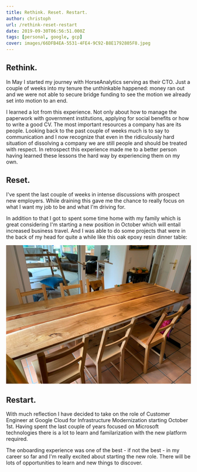 ```yaml
---
title: Rethink. Reset. Restart.
author: christoph
url: /rethink-reset-restart
date: 2019-09-30T06:56:51.000Z
tags: [personal, google, gcp]
cover: images/66DFB4EA-5531-4FE4-9C92-B8E1792805F8.jpeg
---
```


## Rethink.

In May I started my journey with HorseAnalytics serving as their CTO. Just a couple of weeks into my tenure the unthinkable happened: money ran out and we were not able to secure bridge funding to see the motion we already set into motion to an end.

I learned a lot from this experience. Not only about how to manage the paperwork with government institutions, applying for social benefits or how to write a good CV. The most important resources a company has are its people. Looking back to the past couple of weeks much is to say to communication and I now recognize that even in the ridiculously hard situation of dissolving a company we are still people and should be treated with respect. In retrospect this experience made me to a better person having learned these lessons the hard way by experiencing them on my own. 

## Reset.

I've spent the last couple of weeks in intense discussions with prospect new employers. While draining this gave me the chance to really focus on what I want my job to be and what I'm driving for.

In addition to that I got to spent some time home with my family which is great considering I'm starting a new position in October which will entail increased business travel. And I was able to do some projects that were in the back of my head for quite a while like this oak epoxy resin dinner table:

![Oak epoxy resin dinner table](images/5032FDA5-DD3A-41B6-AE52-5879E5EC015C.jpeg)

## Restart.

With much reflection I have decided to take on the role of Customer Engineer at Google Cloud for Infrastructure Modernization starting October 1st. Having spent the last couple of years focused on Microsoft technologies there is a lot to learn and familarization with the new platform required.

The onboarding experience was one of the best - if not the best - in my career so far and I'm really excited about starting the new role. There will be lots of opportunities to learn and new things to discover. 

